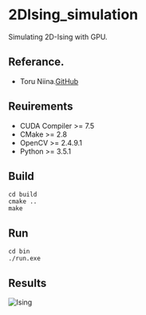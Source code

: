 # 2DIsing_simulation
Simulating 2D-Ising with GPU.

## Referance.
- Toru Niina.[GitHub](https://github.com/ToruNiina)

## Reuirements
- CUDA Compiler >= 7.5
- CMake  >= 2.8
- OpenCV >= 2.4.9.1
- Python >= 3.5.1

## Build
    cd build
    cmake ..
    make
    
## Run
    cd bin
    ./run.exe

## Results
![Ising](benchmarks/ising.gif)
